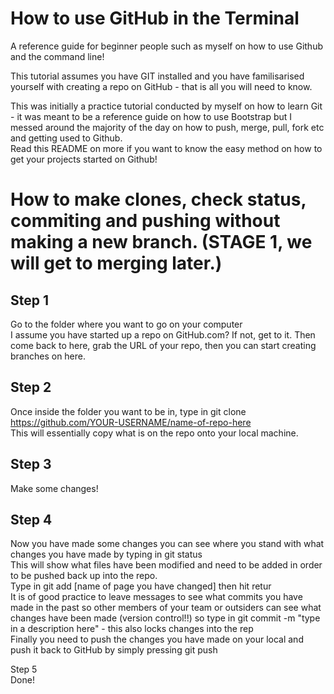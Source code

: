 
How to use GitHub in the Terminal
=================================

A reference guide for beginner people such as myself on how to use Github and the command line!  

This tutorial assumes you have GIT installed and you have familisarised yourself with creating a repo on GitHub - that is all you will need to know.  

This was initially a practice tutorial conducted by myself on how to learn Git - it was meant to be a reference guide on how to use Bootstrap but I messed around the majority of the day on how to push, merge, pull, fork etc and getting used to Github.  
Read this README on more if you want to know the easy method on how to get your projects started on Github!

# How to make clones, check status, commiting and pushing without making a new branch. (STAGE 1, we will get to merging later.)

Step 1
------
Go to the folder where you want to go on your computer  
I assume you have started up a repo on GitHub.com? If not, get to it. Then come back to here, grab the URL of your repo, then you can start creating branches on here.  

Step 2
------
Once inside the folder you want to be in, type in git clone https://github.com/YOUR-USERNAME/name-of-repo-here  
This will essentially copy what is on the repo onto your local machine.  

Step 3
------
Make some changes!  

Step 4
------
Now you have made some changes you can see where you stand with what changes you have made by typing in git status  
This will show what files have been modified and need to be added in order to be pushed back up into the repo.  
Type in git add [name of page you have changed] then hit retur  
It is of good practice to leave messages to see what commits you have made in the past so other members of your team or outsiders can see what changes have been made (version control!!) so type in git commit -m "type in a description here" - this also locks changes into the rep  
Finally you need to push the changes you have made on your local and push it back to GitHub by simply pressing git push  

Step 5  
Done!




